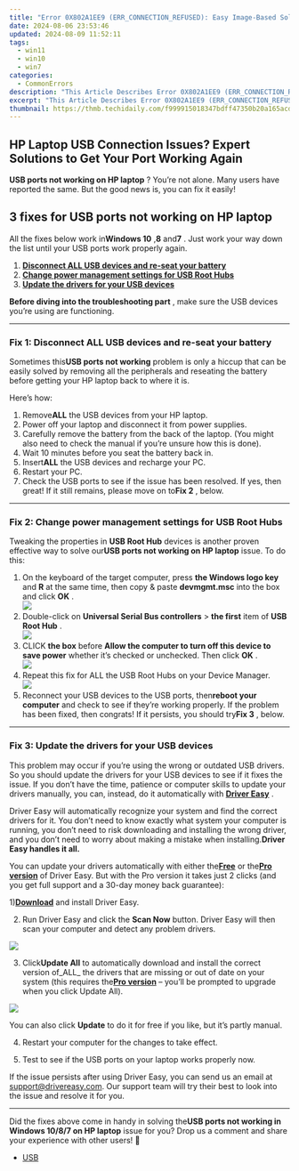 ```yaml
---
title: "Error 0X802A1EE9 (ERR_CONNECTION_REFUSED): Easy Image-Based Solutions to Get You Connected Again"
date: 2024-08-06 23:53:46
updated: 2024-08-09 11:52:11
tags:
  - win11
  - win10
  - win7
categories:
  - CommonErrors
description: "This Article Describes Error 0X802A1EE9 (ERR_CONNECTION_REFUSED): Easy Image-Based Solutions to Get You Connected Again"
excerpt: "This Article Describes Error 0X802A1EE9 (ERR_CONNECTION_REFUSED): Easy Image-Based Solutions to Get You Connected Again"
thumbnail: https://thmb.techidaily.com/f999915018347bdff47350b20a165acd94706d7edbf7c9a39198b21a53e266f6.jpg
---
```


## HP Laptop USB Connection Issues? Expert Solutions to Get Your Port Working Again

**USB ports not working on HP laptop** ? You’re not alone. Many users have reported the same. But the good news is, you can fix it easily!

## 3 fixes for USB ports not working on HP laptop

 All the fixes below work in**Windows 10** ,**8** and**7** . Just work your way down the list until your USB ports work properly again.

1. [**Disconnect ALL USB devices and re-seat your battery**](#F1)
2. [**Change power management settings for USB Root Hubs**](#F2)
3. [**Update the drivers for your USB devices**](#F3)

**Before diving into the troubleshooting part** , make sure the USB devices you’re using are functioning.

---

### Fix 1: Disconnect ALL USB devices and re-seat your battery

 Sometimes this**USB ports not working** problem is only a hiccup that can be easily solved by removing all the peripherals and reseating the battery before getting your HP laptop back to where it is.

Here’s how:

1. Remove**ALL** the USB devices from your HP laptop.
2. Power off your laptop and disconnect it from power supplies.
3. Carefully remove the battery from the back of the laptop. (You might also need to check the manual if you’re unsure how this is done).
4. Wait 10 minutes before you seat the battery back in.
5. Insert**ALL** the USB devices and recharge your PC.
6. Restart your PC.
7. Check the USB ports to see if the issue has been resolved. If yes, then great! If it still remains, please move on to**Fix 2** , below.

---

### Fix 2:  Change power management settings for USB Root Hubs

Tweaking the properties in **USB Root Hub**  devices is another proven effective way to solve our**USB ports not working on HP laptop** issue. To do this:

1. On the keyboard of the target computer, press **the Windows logo key** and **R**  at the same time, then copy & paste **devmgmt.msc** into the box and click **OK** .  
![](https://images.drivereasy.com/wp-content/uploads/2018/05/img_5afb9c1b96ba9.png)
2. Double-click on **Universal Serial Bus controllers**   \>  **the first**   item of **USB Root Hub** .  
![](https://images.drivereasy.com/wp-content/uploads/2018/08/img_5b72a8b859168.jpg)
3. CLICK **the box**   before   **Allow the computer to turn off this device to save power**  whether it’s checked or unchecked. Then click **OK** .  
![](https://images.drivereasy.com/wp-content/uploads/2018/08/img_5b72a9e76e5de.png)
4. Repeat this fix for ALL the USB Root Hubs on your Device Manager.  
![](https://images.drivereasy.com/wp-content/uploads/2018/10/img_5bbec8afa4fc4.jpg)
5. Reconnect your USB devices to the USB ports, then**reboot your computer** and check to see if they’re working properly. If the problem has been fixed, then congrats! If it persists, you should try**Fix 3** , below.

---

### Fix 3: Update the drivers for your USB devices

 This problem may occur if you’re using the wrong or outdated USB drivers. So you should update the drivers for your USB devices to see if it fixes the issue. If you don’t have the time, patience or computer skills to update your drivers manually, you can, instead, do it automatically with **[Driver Easy](https://tools.techidaily.com/drivereasy/download/)**  .

 Driver Easy will automatically recognize your system and find the correct drivers for it. You don’t need to know exactly what system your computer is running, you don’t need to risk downloading and installing the wrong driver, and you don’t need to worry about making a mistake when installing.**Driver Easy handles it all.**

 You can update your drivers automatically with either the[**Free**](https://tools.techidaily.com/drivereasy/download/) or the[**Pro version**](https://tools.techidaily.com/drivereasy/download/) of Driver Easy. But with the Pro version it takes just 2 clicks (and you get full support and a 30-day money back guarantee):

 1)[**Download**](https://tools.techidaily.com/drivereasy/download/) and install Driver Easy.

 2) Run Driver Easy and click the **Scan Now** button. Driver Easy will then scan your computer and detect any problem drivers.

![](https://images.drivereasy.com/wp-content/uploads/2018/07/img_5b46ffcde1143.jpg)

 3) Click**Update All** to automatically download and install the correct version of_ALL_ the drivers that are missing or out of date on your system (this requires the[**Pro version**](https://tools.techidaily.com/drivereasy/download/) – you’ll be prompted to upgrade when you click Update All).

![](https://images.drivereasy.com/wp-content/uploads/2018/10/img_5bbeca937d3b9.jpg)

 You can also click **Update** to do it for free if you like, but it’s partly manual.

4) Restart your computer for the changes to take effect.

5) Test to see if the USB ports on your laptop works properly now.

 If the issue persists after using Driver Easy, you can send us an email at <support@drivereasy.com>. Our support team will try their best to look into the issue and resolve it for you.

---

 Did the fixes above come in handy in solving the**USB ports not working in Windows 10/8/7 on HP laptop** issue for you? Drop us a comment and share your experience with other users! 🙂

* [USB](https://store.drivereasy.com/order/cart.php?PRODS=4731822&QTY=1&AFFILIATE=108875)

<ins class="adsbygoogle"
     style="display:block"
     data-ad-format="autorelaxed"
     data-ad-client="ca-pub-7571918770474297"
     data-ad-slot="1223367746"></ins>



<ins class="adsbygoogle"
     style="display:block"
     data-ad-client="ca-pub-7571918770474297"
     data-ad-slot="8358498916"
     data-ad-format="auto"
     data-full-width-responsive="true"></ins>
